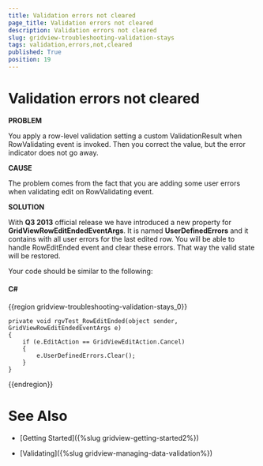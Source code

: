 ```yaml
---
title: Validation errors not cleared
page_title: Validation errors not cleared
description: Validation errors not cleared
slug: gridview-troubleshooting-validation-stays
tags: validation,errors,not,cleared
published: True
position: 19
---
```


# Validation errors not cleared

__PROBLEM__

You apply a row-level validation setting a custom ValidationResult when RowValidating event is invoked. Then you correct the value, but the error indicator does not go away.
      
__CAUSE__

The problem comes from the fact that you are adding some user errors when validating edit on RowValidating event. 
        
__SOLUTION__

With __Q3 2013__ official release we have introduced a new property for __GridViewRowEditEndedEventArgs__. It is named __UserDefinedErrors__ and it contains with all user errors for the last edited row. You will be able to handle RowEditEnded event and clear these errors. That way the valid state will be restored.
     
Your code should be similar to the following:
    
#### __C#__

{{region gridview-troubleshooting-validation-stays_0}}

	private void rgvTest_RowEditEnded(object sender, GridViewRowEditEndedEventArgs e)
	{
		if (e.EditAction == GridViewEditAction.Cancel)
		{
			e.UserDefinedErrors.Clear();
		}
	}
	
{{endregion}}

# See Also

 * [Getting Started]({%slug gridview-getting-started2%})

 * [Validating]({%slug gridview-managing-data-validation%})
